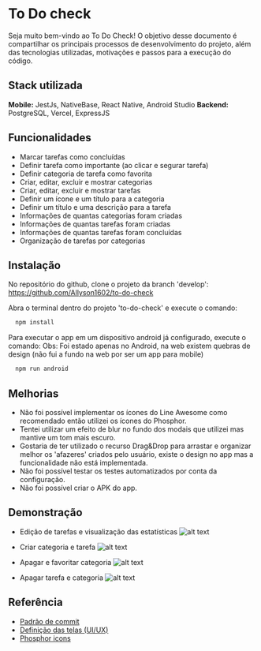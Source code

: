 # To Do check

Seja muito bem-vindo ao To Do Check!
O objetivo desse documento é compartilhar os principais processos de desenvolvimento do projeto, além das tecnologias utilizadas, motivações e passos para a execução do código.

## Stack utilizada

**Mobile:** JestJs, NativeBase, React Native, Android Studio
**Backend:** PostgreSQL, Vercel, ExpressJS

## Funcionalidades

- Marcar tarefas como concluídas
- Definir tarefa como importante (ao clicar e segurar tarefa)
- Definir categoria de tarefa como favorita
- Criar, editar, excluir e mostrar categorias
- Criar, editar, excluir e mostrar tarefas
- Definir um ícone e um título para a categoria
- Definir um título e uma descrição para a tarefa
- Informações de quantas categorias foram criadas
- Informações de quantas tarefas foram criadas
- Informações de quantas tarefas foram concluídas
- Organização de tarefas por categorias

## Instalação

No repositório do github, clone o projeto da branch 'develop':
https://github.com/Allyson1602/to-do-check

Abra o terminal dentro do projeto 'to-do-check' e execute o comando:

```bash
  npm install
```

Para executar o app em um dispositivo android já configurado, execute o comando:
Obs: Foi estado apenas no Android, na web existem quebras de design (não fui a fundo na web por ser um app para mobile)

```bash
  npm run android
```

## Melhorias

- Não foi possível implementar os ícones do Line Awesome como recomendado então utilizei os ícones do Phosphor.
- Tentei utilizar um efeito de blur no fundo dos modais que utilizei mas mantive um tom mais escuro.
- Gostaria de ter utilizado o recurso Drag&Drop para arrastar e organizar melhor os 'afazeres' criados pelo usuário, existe o design no app mas a funcionalidade não está implementada.
- Não foi possível testar os testes automatizados por conta da configuração.
- Não foi possível criar o APK do app.

## Demonstração

- Edição de tarefas e visualização das estatísticas
  ![alt text](https://media.giphy.com/media/tfXRzTCuUq6Ds66NyE/giphy.gif)

- Criar categoria e tarefa
  ![alt text](https://media.giphy.com/media/TaGC7KU6xKosKo1dBI/giphy.gif)

- Apagar e favoritar categoria
  ![alt text](https://media.giphy.com/media/kJS2PONxNHhyN23C8D/giphy.gif)

- Apagar tarefa e categoria
  ![alt text](https://media.giphy.com/media/q6bw281vKTWY4x2Hqa/giphy.gif)

## Referência

- [Padrão de commit](https://dev.to/ishanmakadia/git-commit-message-convention-that-you-can-follow-1709)
- [Definição das telas (UI/UX)](https://www.figma.com/file/5yNjQj8FWLrgRSfT5OmrbS/To-Do-check?type=design&node-id=1%3A2&mode=design&t=2XUDMP9xTc8rgekA-1)
- [Phosphor icons](https://phosphoricons.com/)

